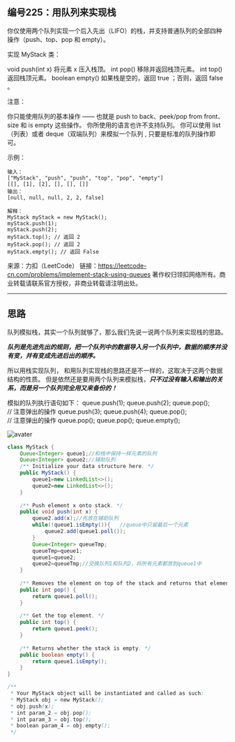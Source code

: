 ## 编号225：用队列来实现栈

你仅使用两个队列实现一个后入先出（LIFO）的栈，并支持普通队列的全部四种操作（push、top、pop 和 empty）。

实现 MyStack 类：

void push(int x) 将元素 x 压入栈顶。
int pop() 移除并返回栈顶元素。
int top() 返回栈顶元素。
boolean empty() 如果栈是空的，返回 true ；否则，返回 false 。
 

注意：

你只能使用队列的基本操作 —— 也就是 push to back、peek/pop from front、size 和 is empty 这些操作。
你所使用的语言也许不支持队列。 你可以使用 list （列表）或者 deque（双端队列）来模拟一个队列 , 只要是标准的队列操作即可。
 

示例：
```
输入：
["MyStack", "push", "push", "top", "pop", "empty"]
[[], [1], [2], [], [], []]
输出：
[null, null, null, 2, 2, false]

解释：
MyStack myStack = new MyStack();
myStack.push(1);
myStack.push(2);
myStack.top(); // 返回 2
myStack.pop(); // 返回 2
myStack.empty(); // 返回 False
```
来源：力扣（LeetCode）
链接：https://leetcode-cn.com/problems/implement-stack-using-queues
著作权归领扣网络所有。商业转载请联系官方授权，非商业转载请注明出处。

---
## 思路
队列模拟栈，其实一个队列就够了，那么我们先说一说两个队列来实现栈的思路。

***队列是先进先出的规则，把一个队列中的数据导入另一个队列中，数据的顺序并没有变，并有变成先进后出的顺序。***

所以用栈实现队列， 和用队列实现栈的思路还是不一样的，这取决于这两个数据结构的性质。
但是依然还是要用两个队列来模拟栈，***只不过没有输入和输出的关系，而是另一个队列完全用又来备份的！***


模拟的队列执行语句如下： queue.push(1); queue.push(2); queue.pop(); 
</br>// 注意弹出的操作 queue.push(3); queue.push(4); queue.pop(); 
</br>// 注意弹出的操作 queue.pop(); queue.pop(); queue.empty();

![avater](https://camo.githubusercontent.com/983f56473c8c3654dc727c790c8070dbb5a21b9db7f52dd0f3cf630a8c240598/68747470733a2f2f636f64652d7468696e6b696e672e63646e2e626365626f732e636f6d2f676966732f3232352e2545372539342541382545392539382539462545352538382539372545352541452539452545372538452542302545362541302538382e676966)

```java
class MyStack {
    Queue<Integer> queue1;//和栈中保持一样元素的队列
    Queue<Integer> queue2;//辅助队列
    /** Initialize your data structure here. */
    public MyStack() {
        queue1=new LinkedList<>();
        queue2=new LinkedList<>();
    }
    
    /** Push element x onto stack. */
    public void push(int x) {
        queue2.add(x);//先放在辅助队列
        while(!queue1.isEmpty()){   //queue中只留最后一个元素
            queue2.add(queue1.poll());
        }
        Queue<Integer> queueTmp;
        queueTmp=queue1;
        queue1=queue2;
        queue2=queueTmp;//交换队列1和队列2，将所有元素都放到queue1中
    }
    
    /** Removes the element on top of the stack and returns that element. */
    public int pop() {
        return queue1.poll();
    }
    
    /** Get the top element. */
    public int top() {
        return queue1.peek();
    }
    
    /** Returns whether the stack is empty. */
    public boolean empty() {
        return queue1.isEmpty();
    }
}

/**
 * Your MyStack object will be instantiated and called as such:
 * MyStack obj = new MyStack();
 * obj.push(x);
 * int param_2 = obj.pop();
 * int param_3 = obj.top();
 * boolean param_4 = obj.empty();
 */
```